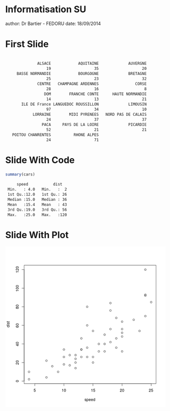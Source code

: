 Informatisation SU
========================================================
author: Dr Bartier - FEDORU
date: 18/09/2014

First Slide
========================================================


```

              ALSACE            AQUITAINE             AUVERGNE 
                  19                   35                   20 
     BASSE NORMANDIE            BOURGOGNE             BRETAGNE 
                  25                   23                   32 
              CENTRE   CHAMPAGNE ARDENNES                CORSE 
                  28                   16                    8 
                 DOM        FRANCHE CONTE      HAUTE NORMANDIE 
                  14                   13                   21 
       ILE DE France LANGUEDOC ROUSSILLON             LIMOUSIN 
                  97                   34                   10 
            LORRAINE        MIDI PYRENEES   NORD PAS DE CALAIS 
                  24                   37                   37 
                PACA     PAYS DE LA LOIRE             PICARDIE 
                  52                   21                   21 
   POITOU CHANRENTES          RHONE ALPES 
                  24                   71 
```

Slide With Code
========================================================


```r
summary(cars)
```

```
     speed           dist    
 Min.   : 4.0   Min.   :  2  
 1st Qu.:12.0   1st Qu.: 26  
 Median :15.0   Median : 36  
 Mean   :15.4   Mean   : 43  
 3rd Qu.:19.0   3rd Qu.: 56  
 Max.   :25.0   Max.   :120  
```

Slide With Plot
========================================================

![plot of chunk unnamed-chunk-2](Informatisation_SU-figure/unnamed-chunk-2.png) 
